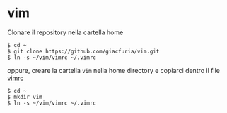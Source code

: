 # vim
Clonare il repository nella cartella home
```
$ cd ~
$ git clone https://github.com/giacfuria/vim.git
$ ln -s ~/vim/vimrc ~/.vimrc
```
oppure, creare la cartella `vim` nella home directory e copiarci dentro il file [vimrc](giacfuria/vim/vimrc)
```
$ cd ~
$ mkdir vim
$ ln -s ~/vim/vimrc ~/.vimrc
```
